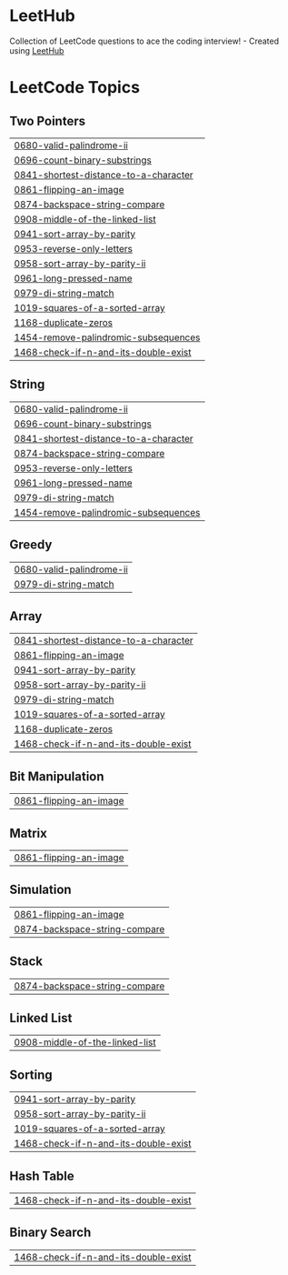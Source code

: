 # LeetHub
Collection of LeetCode questions to ace the coding interview! - Created using [LeetHub](https://github.com/QasimWani/LeetHub)

<!---LeetCode Topics Start-->
# LeetCode Topics
## Two Pointers
|  |
| ------- |
| [0680-valid-palindrome-ii](https://github.com/RafaelJohn9/LeetHub/tree/master/0680-valid-palindrome-ii) |
| [0696-count-binary-substrings](https://github.com/RafaelJohn9/LeetHub/tree/master/0696-count-binary-substrings) |
| [0841-shortest-distance-to-a-character](https://github.com/RafaelJohn9/LeetHub/tree/master/0841-shortest-distance-to-a-character) |
| [0861-flipping-an-image](https://github.com/RafaelJohn9/LeetHub/tree/master/0861-flipping-an-image) |
| [0874-backspace-string-compare](https://github.com/RafaelJohn9/LeetHub/tree/master/0874-backspace-string-compare) |
| [0908-middle-of-the-linked-list](https://github.com/RafaelJohn9/LeetHub/tree/master/0908-middle-of-the-linked-list) |
| [0941-sort-array-by-parity](https://github.com/RafaelJohn9/LeetHub/tree/master/0941-sort-array-by-parity) |
| [0953-reverse-only-letters](https://github.com/RafaelJohn9/LeetHub/tree/master/0953-reverse-only-letters) |
| [0958-sort-array-by-parity-ii](https://github.com/RafaelJohn9/LeetHub/tree/master/0958-sort-array-by-parity-ii) |
| [0961-long-pressed-name](https://github.com/RafaelJohn9/LeetHub/tree/master/0961-long-pressed-name) |
| [0979-di-string-match](https://github.com/RafaelJohn9/LeetHub/tree/master/0979-di-string-match) |
| [1019-squares-of-a-sorted-array](https://github.com/RafaelJohn9/LeetHub/tree/master/1019-squares-of-a-sorted-array) |
| [1168-duplicate-zeros](https://github.com/RafaelJohn9/LeetHub/tree/master/1168-duplicate-zeros) |
| [1454-remove-palindromic-subsequences](https://github.com/RafaelJohn9/LeetHub/tree/master/1454-remove-palindromic-subsequences) |
| [1468-check-if-n-and-its-double-exist](https://github.com/RafaelJohn9/LeetHub/tree/master/1468-check-if-n-and-its-double-exist) |
## String
|  |
| ------- |
| [0680-valid-palindrome-ii](https://github.com/RafaelJohn9/LeetHub/tree/master/0680-valid-palindrome-ii) |
| [0696-count-binary-substrings](https://github.com/RafaelJohn9/LeetHub/tree/master/0696-count-binary-substrings) |
| [0841-shortest-distance-to-a-character](https://github.com/RafaelJohn9/LeetHub/tree/master/0841-shortest-distance-to-a-character) |
| [0874-backspace-string-compare](https://github.com/RafaelJohn9/LeetHub/tree/master/0874-backspace-string-compare) |
| [0953-reverse-only-letters](https://github.com/RafaelJohn9/LeetHub/tree/master/0953-reverse-only-letters) |
| [0961-long-pressed-name](https://github.com/RafaelJohn9/LeetHub/tree/master/0961-long-pressed-name) |
| [0979-di-string-match](https://github.com/RafaelJohn9/LeetHub/tree/master/0979-di-string-match) |
| [1454-remove-palindromic-subsequences](https://github.com/RafaelJohn9/LeetHub/tree/master/1454-remove-palindromic-subsequences) |
## Greedy
|  |
| ------- |
| [0680-valid-palindrome-ii](https://github.com/RafaelJohn9/LeetHub/tree/master/0680-valid-palindrome-ii) |
| [0979-di-string-match](https://github.com/RafaelJohn9/LeetHub/tree/master/0979-di-string-match) |
## Array
|  |
| ------- |
| [0841-shortest-distance-to-a-character](https://github.com/RafaelJohn9/LeetHub/tree/master/0841-shortest-distance-to-a-character) |
| [0861-flipping-an-image](https://github.com/RafaelJohn9/LeetHub/tree/master/0861-flipping-an-image) |
| [0941-sort-array-by-parity](https://github.com/RafaelJohn9/LeetHub/tree/master/0941-sort-array-by-parity) |
| [0958-sort-array-by-parity-ii](https://github.com/RafaelJohn9/LeetHub/tree/master/0958-sort-array-by-parity-ii) |
| [0979-di-string-match](https://github.com/RafaelJohn9/LeetHub/tree/master/0979-di-string-match) |
| [1019-squares-of-a-sorted-array](https://github.com/RafaelJohn9/LeetHub/tree/master/1019-squares-of-a-sorted-array) |
| [1168-duplicate-zeros](https://github.com/RafaelJohn9/LeetHub/tree/master/1168-duplicate-zeros) |
| [1468-check-if-n-and-its-double-exist](https://github.com/RafaelJohn9/LeetHub/tree/master/1468-check-if-n-and-its-double-exist) |
## Bit Manipulation
|  |
| ------- |
| [0861-flipping-an-image](https://github.com/RafaelJohn9/LeetHub/tree/master/0861-flipping-an-image) |
## Matrix
|  |
| ------- |
| [0861-flipping-an-image](https://github.com/RafaelJohn9/LeetHub/tree/master/0861-flipping-an-image) |
## Simulation
|  |
| ------- |
| [0861-flipping-an-image](https://github.com/RafaelJohn9/LeetHub/tree/master/0861-flipping-an-image) |
| [0874-backspace-string-compare](https://github.com/RafaelJohn9/LeetHub/tree/master/0874-backspace-string-compare) |
## Stack
|  |
| ------- |
| [0874-backspace-string-compare](https://github.com/RafaelJohn9/LeetHub/tree/master/0874-backspace-string-compare) |
## Linked List
|  |
| ------- |
| [0908-middle-of-the-linked-list](https://github.com/RafaelJohn9/LeetHub/tree/master/0908-middle-of-the-linked-list) |
## Sorting
|  |
| ------- |
| [0941-sort-array-by-parity](https://github.com/RafaelJohn9/LeetHub/tree/master/0941-sort-array-by-parity) |
| [0958-sort-array-by-parity-ii](https://github.com/RafaelJohn9/LeetHub/tree/master/0958-sort-array-by-parity-ii) |
| [1019-squares-of-a-sorted-array](https://github.com/RafaelJohn9/LeetHub/tree/master/1019-squares-of-a-sorted-array) |
| [1468-check-if-n-and-its-double-exist](https://github.com/RafaelJohn9/LeetHub/tree/master/1468-check-if-n-and-its-double-exist) |
## Hash Table
|  |
| ------- |
| [1468-check-if-n-and-its-double-exist](https://github.com/RafaelJohn9/LeetHub/tree/master/1468-check-if-n-and-its-double-exist) |
## Binary Search
|  |
| ------- |
| [1468-check-if-n-and-its-double-exist](https://github.com/RafaelJohn9/LeetHub/tree/master/1468-check-if-n-and-its-double-exist) |
<!---LeetCode Topics End-->
